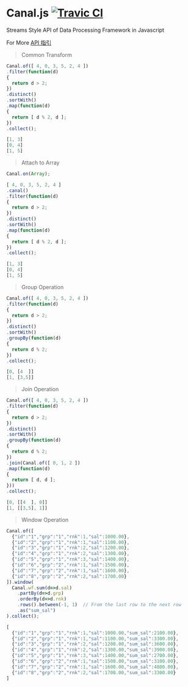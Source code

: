 Canal.js [![Travic CI](https://travis-ci.org/KerneLab/Canal.svg?branch=master)](https://travis-ci.org/KerneLab/Canal)
=========================
Streams Style API of Data Processing Framework in Javascript

For More [API 指引](https://github.com/KerneLab/Canal/wiki/API_Reference_CN)

> Common Transform

```js
Canal.of([ 4, 0, 3, 5, 2, 4 ])
.filter(function(d)
{
  return d > 2;
})
.distinct()
.sortWith()
.map(function(d)
{
  return [ d % 2, d ];
})
.collect();
```
```js
[1, 3]
[0, 4]
[1, 5]
```

> Attach to Array

```js
Canal.on(Array);
```
```js
[ 4, 0, 3, 5, 2, 4 ]
.canal()
.filter(function(d)
{
  return d > 2;
})
.distinct()
.sortWith()
.map(function(d)
{
  return [ d % 2, d ];
})
.collect();
```
```js
[1, 3]
[0, 4]
[1, 5]
```

> Group Operation

```js
Canal.of([ 4, 0, 3, 5, 2, 4 ])
.filter(function(d)
{
  return d > 2;
})
.distinct()
.sortWith()
.groupBy(function(d)
{
  return d % 2;
})
.collect();
```
```js
[0, [4  ]]
[1, [3,5]]
```

> Join Operation

```js
Canal.of([ 4, 0, 3, 5, 2, 4 ])
.filter(function(d)
{
  return d > 2;
})
.distinct()
.sortWith()
.groupBy(function(d)
{
  return d % 2;
})
.join(Canal.of([ 0, 1, 2 ])
.map(function(d)
{
  return [ d, d ];
}))
.collect();
```
```js
[0, [[4  ], 0]]
[1, [[3,5], 1]]
```

> Window Operation

```js
Canal.of([
  {"id":"1","grp":"1","rnk":1,"sal":1000.00},
  {"id":"2","grp":"1","rnk":1,"sal":1100.00},
  {"id":"3","grp":"1","rnk":2,"sal":1200.00},
  {"id":"4","grp":"1","rnk":2,"sal":1300.00},
  {"id":"5","grp":"1","rnk":3,"sal":1400.00},
  {"id":"6","grp":"2","rnk":1,"sal":1500.00},
  {"id":"7","grp":"2","rnk":1,"sal":1600.00},
  {"id":"8","grp":"2","rnk":2,"sal":1700.00}
]).window(
  Canal.wf.sum(d=>d.sal)
    .partBy(d=>d.grp)
    .orderBy(d=>d.rnk)
    .rows().between(-1, 1)  // From the last row to the next row
    .as("sum_sal")
).collect();
```
```js
[
  {"id":"1","grp":"1","rnk":1,"sal":1000.00,"sum_sal":2100.00},
  {"id":"2","grp":"1","rnk":1,"sal":1100.00,"sum_sal":3300.00},
  {"id":"3","grp":"1","rnk":2,"sal":1200.00,"sum_sal":3600.00},
  {"id":"4","grp":"1","rnk":2,"sal":1300.00,"sum_sal":3900.00},
  {"id":"5","grp":"1","rnk":3,"sal":1400.00,"sum_sal":2700.00},
  {"id":"6","grp":"2","rnk":1,"sal":1500.00,"sum_sal":3100.00},
  {"id":"7","grp":"2","rnk":1,"sal":1600.00,"sum_sal":4800.00},
  {"id":"8","grp":"2","rnk":2,"sal":1700.00,"sum_sal":3300.00}
]
```
